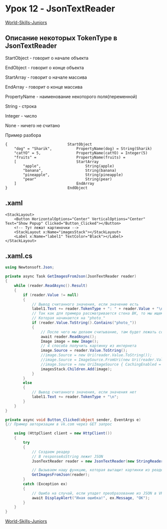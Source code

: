# Урок 12 - JsonTextReader

[World-Skills-Juniors](https://pavlenkodr.github.io/World-Skills-Juniors/)

## Описание некоторых TokenType в JsonTextReader

StartObject - говорит о начале объекта

EndObject - говорит о конце объекта

StartArray - говорит о начале массива

EndArray - говорит о конце массива

PropertyName - наименование некоторого поля(переменной)

String - строка

Integer - число

None - ничего не считано

Пример разбора

```
{                           StartObject
    "dog" = "Sharik",           PropertyName(dog) = String(Sharik)
    "catYO" = 5,                PropertyName(catYO) = Integer(5)
    "fruits" =                  PropertyName(fruits) = 
    [                           StartArray
        "apple",                    String(apple)
        "banana",                   String(banana)
        "pineapple",                String(pineapple)
        "pear"                      String(pear)
    ]                           EndArray
}                           EndObject
```

## .xaml

```xaml
<StackLayout>
    <Button HorizontalOptions="Center" VerticalOptions="Center" Text="Show Popup" Clicked="Button_Clicked"></Button>
    <!-- Тут лежат картиночки -->
    <StackLayout x:Name="imagesStack"></StackLayout>
    <Label x:Name="label1" TextColor="Black"></Label>
</StackLayout>
```

## .xaml.cs

```cs
using Newtonsoft.Json;

private async Task GetImagesFromJson(JsonTextReader reader)
{
    while (reader.ReadAsync().Result)
    {
        if (reader.Value != null)
        {
            // Вывод считанного значения, если значение есть
            label1.Text += reader.TokenType + ": " + reader.Value + "\n";
            // Так как для примера рассматривается стена ВК, то мы ищем конкретную строку
            // Которая начинается на "photo_"
            if (reader.Value.ToString().Contains("photo_"))
            {
                // После чего мы делаем считывание, там будет лежать ссылка на картинку
                await reader.ReadAsync();
                Image image = new Image();
                // 4 способа получить картинку из интернета
                image.Source = reader.Value.ToString();
                //image.Source = new Uri(reader.Value.ToString());
                //image.Source = ImageSource.FromUri(new Uri(reader.Value.ToString()));
                //image.Source = new UriImageSource { CachingEnabled = false, Uri = new Uri(reader.Value.ToString()) };
                imagesStack.Children.Add(image);
            }
        }
        else
        {
            // Вывод считанного значения, если значения нет
            label1.Text += reader.TokenType + "\n";
        }
    }
}

private async void Button_Clicked(object sender, EventArgs e)
{// Пример авторизации в vk.com через GET запрос

    using (HttpClient client = new HttpClient())
    {
        try
        {
            // Создаем реадер
            // В responseAsString лежит JSON
            JsonTextReader reader = new JsonTextReader(new StringReader(responseAsString));

            // Вызываем нашу функцию, которая вытащит картинки из реадера
            GetImagesFromJson(reader);
        }
        catch (Exception ex)
        {
            // Ошиба на случай, если упадет преобразование из JSON в VKJson
            await DisplayAlert("Иная ошибка!", ex.Message, "OK");
        }
    }
}
```

[World-Skills-Juniors](https://pavlenkodr.github.io/World-Skills-Juniors/)
